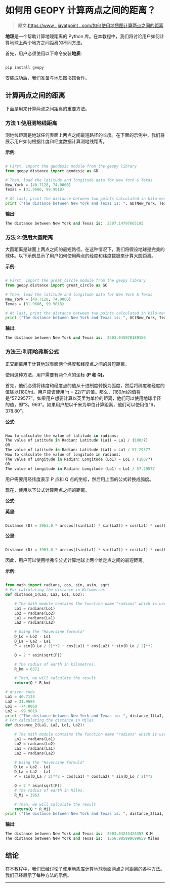 # 如何用 GEOPY 计算两点之间的距离？

> 原文:[https://www . javatpoint . com/如何使用地质图计算两点之间的距离](https://www.javatpoint.com/how-to-calculate-distance-between-two-points-using-geopy)

**地理**是一个帮助计算地理距离的 Python 库。在本教程中，我们将讨论用户如何计算地球上两个地方之间距离的不同方法。

首先，用户必须使用以下命令安装**地质**:

```py

pip install geopy

```

安装成功后，我们准备与地质图书馆合作。

## 计算两点之间的距离

下面是用来计算两点之间距离的重要方法。

### 方法 1:使用测地线距离

测地线距离是地球任何表面上两点之间最短路径的长度。在下面的示例中，我们将展示用户如何根据纬度和经度数据计算测地线距离。

**示例:**

```py

# First, import the geodesic module from the geopy library
from geopy.distance import geodesic as GD

# Then, load the latitude and longitude data for New York & Texas
New_York = (40.7128, 74.0060)
Texas = (31.9686, 99.9018)

# At last, print the distance between two points calculated in kilo-metre
print ("The distance between New York and Texas is: ", GD(New_York, Texas).km)

```

**输出:**

```py
The distance between New York and Texas is:  2507.14797665193

```

### 方法 2:使用大圆距离

大圆距离是球面上两点之间的最短路径。在这种情况下，我们将假设地球是完美的球体。以下示例显示了用户如何使用两点的经度和纬度数据来计算大圆距离。

**示例:**

```py

# First, import the great_circle module from the geopy library
from geopy.distance import great_circle as GC

# Then, load the latitude and longitude data for New York & Texas
New_York = (40.7128, 74.0060)
Texas = (31.9686, 99.9018)

# At last, print the distance between two points calculated in kilo-metre
print ("The distance between New York and Texas is: ", GC(New_York, Texas).km)

```

**输出:**

```py
The distance between New York and Texas is:  2503.045970189156

```

### 方法三:利用哈弗斯公式

正交距离用于计算地球表面两个纬度和经度点之间的最短距离。

使用这种方法，用户需要有两个点的坐标 **(P 和 Q)。**

首先，他们必须将纬度和经度点的值从十进制度转换为弧度，然后将纬度和经度的值除以(180/π)。用户应该使用“π = 22/7”的值。那么，(180/π)的值将是“57.29577”。如果用户想要计算以英里为单位的距离，他们可以使用地球半径的值，即“3，963”。如果用户想以千米为单位计算距离，他们可以使用值“6，378.80”。

**公式:**

```py

How to calculate the value of latitude in radians:
The value of Latitude in Radian: Latitude (La1) = La1 / (180/?)
OR
The value of Latitude in Radian: Latitude (La1) = La1 / 57.29577
How to calculate the value of longitude in radians:
The value of Longitude in Radian: Longitude (Lo1) = Lo1 / (180/?)
OR
The value of Longitude in Radian: Longitude (Lo1) = Lo1 / 57.29577

```

用户需要用经纬度表示 P 点和 Q 点的坐标，然后用上面的公式转换成弧度。

现在，使用以下公式计算两点之间的距离。

**公式:**

**英里:**

```py

Distance (D) = 3963.0 * arccos[(sin(La1) * sin(La2)) + cos(La1) * cos(La2) * cos(Lo2 - Lo1)]

```

**公里:**

```py

Distance (D) = 3963.0 * arccos[(sin(La1) * sin(La2)) + cos(La1) * cos(La2) * cos(Lo2 - Lo1)]

```

因此，用户可以使用哈弗辛公式计算地球上两个给定点之间的最短距离。

**示例:**

```py

from math import radians, cos, sin, asin, sqrt
# For calculating the distance in Kilometres 
def distance_1(La1, La2, Lo1, Lo2):

    # The math module contains the function name "radians" which is used for converting the degrees value into radians.
    Lo1 = radians(Lo1)
    Lo2 = radians(Lo2)
    La1 = radians(La1)
    La2 = radians(La2)

    # Using the "Haversine formula"
    D_Lo = Lo2 - Lo1
    D_La = La2 - La1
    P = sin(D_La / 2)**2 + cos(La1) * cos(La2) * sin(D_Lo / 2)**2

    Q = 2 * asin(sqrt(P))

    # The radius of earth in kilometres.
    R_km = 6371

    # Then, we will calculate the result
    return(Q * R_km)

# driver code
La1 = 40.7128
La2 = 31.9686
Lo1 = -74.0060
Lo2 = -99.9018
print ("The distance between New York and Texas is: ", distance_1(La1, La2, Lo1, Lo2), "K.M")
# For calculating the distance in Miles
def distance_2(La1, La2, Lo1, Lo2):

    # The math module contains the function name "radians" which is used for converting the degrees value into radians.
    Lo1 = radians(Lo1)
    Lo2 = radians(Lo2)
    La1 = radians(La1)
    La2 = radians(La2)

    # Using the "Haversine formula"
    D_Lo = Lo2 - Lo1
    D_La = La2 - La1
    P = sin(D_La / 2)**2 + cos(La1) * cos(La2) * sin(D_Lo / 2)**2

    Q = 2 * asin(sqrt(P))
    # The radius of earth in Miles.
    R_Mi = 3963

    # Then, we will calculate the result
    return(Q * R_Mi)
print ("The distance between New York and Texas is: ", distance_2(La1, La2, Lo1, Lo2), "Miles")

```

**输出:**

```py
The distance between New York and Texas is:  2503.04243426357 K.M
The distance between New York and Texas is:  1556.985899699659 Miles

```

## 结论

在本教程中，我们已经讨论了使用地质库计算地球表面两点之间距离的各种方法。我们已经展示了每种方法的示例。

* * *